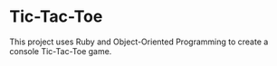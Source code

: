 # Tic-Tac-Toe
This project uses Ruby and Object-Oriented Programming to create a console Tic-Tac-Toe game.

